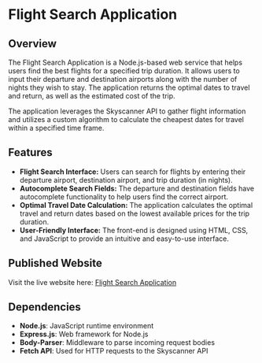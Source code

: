 # Flight Search Application

## Overview

The Flight Search Application is a Node.js-based web service that helps users find the best flights for a specified trip duration. It allows users to input their departure and destination airports along with the number of nights they wish to stay. The application returns the optimal dates to travel and return, as well as the estimated cost of the trip.

The application leverages the Skyscanner API to gather flight information and utilizes a custom algorithm to calculate the cheapest dates for travel within a specified time frame.

## Features

- **Flight Search Interface:** Users can search for flights by entering their departure airport, destination airport, and trip duration (in nights).
- **Autocomplete Search Fields:** The departure and destination fields have autocomplete functionality to help users find the correct airport.
- **Optimal Travel Date Calculation:** The application calculates the optimal travel and return dates based on the lowest available prices for the trip duration.
- **User-Friendly Interface:** The front-end is designed using HTML, CSS, and JavaScript to provide an intuitive and easy-to-use interface.

## Published Website

Visit the live website here: [Flight Search Application](https://ruby-handy-iridium.glitch.me/)

## Dependencies

- **Node.js**: JavaScript runtime environment
- **Express.js**: Web framework for Node.js
- **Body-Parser**: Middleware to parse incoming request bodies
- **Fetch API**: Used for HTTP requests to the Skyscanner API
